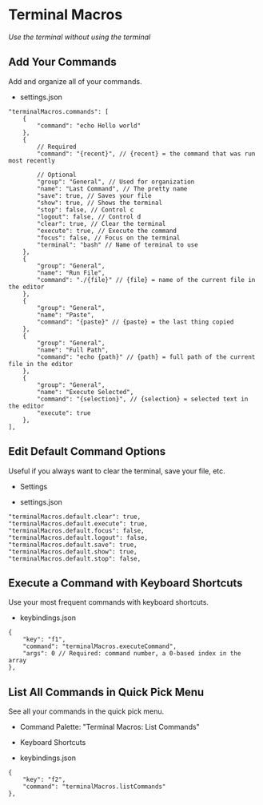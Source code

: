 # Terminal Macros

*Use the terminal without using the terminal*

## Add Your Commands

Add and organize all of your commands.

 - settings.json

```jsonc
"terminalMacros.commands": [
	{
		"command": "echo Hello world"
	},
	{
		// Required
		"command": "{recent}", // {recent} = the command that was run most recently

		// Optional
		"group": "General", // Used for organization
		"name": "Last Command", // The pretty name
		"save": true, // Saves your file
		"show": true, // Shows the terminal
		"stop": false, // Control c
		"logout": false, // Control d
		"clear": true, // Clear the terminal
		"execute": true, // Execute the command
		"focus": false, // Focus on the terminal
		"terminal": "bash" // Name of terminal to use
	},
	{
		"group": "General",
		"name": "Run File",
		"command": "./{file}" // {file} = name of the current file in the editor
	},
	{
		"group": "General",
		"name": "Paste",
		"command": "{paste}" // {paste} = the last thing copied
	},
	{
		"group": "General",
		"name": "Full Path",
		"command": "echo {path}" // {path} = full path of the current file in the editor
	},
	{
		"group": "General",
		"name": "Execute Selected",
		"command": "{selection}", // {selection} = selected text in the editor
		"execute": true
	},
],
```

## Edit Default Command Options

Useful if you always want to clear the terminal, save your file, etc.

 - Settings

 - settings.json

```jsonc
"terminalMacros.default.clear": true,
"terminalMacros.default.execute": true,
"terminalMacros.default.focus": false,
"terminalMacros.default.logout": false,
"terminalMacros.default.save": true,
"terminalMacros.default.show": true,
"terminalMacros.default.stop": false,
```

## Execute a Command with Keyboard Shortcuts

Use your most frequent commands with keyboard shortcuts.

 - keybindings.json

```jsonc
{
	"key": "f1",
	"command": "terminalMacros.executeCommand",
	"args": 0 // Required: command number, a 0-based index in the array
},
```

## List All Commands in Quick Pick Menu

See all your commands in the quick pick menu.

 - Command Palette: "Terminal Macros: List Commands"

 - Keyboard Shortcuts

 - keybindings.json

```jsonc
{
	"key": "f2",
	"command": "terminalMacros.listCommands"
},
```
